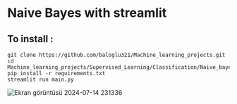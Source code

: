 # Naive Bayes with streamlit

## To install :

    git clone https://github.com/baloglu321/Machine_learning_projects.git
    cd Machine_learning_projects/Supervised_Learning/Classification/Naive_bayes/
    pip install -r requirements.txt
    streamlit run main.py


![Ekran görüntüsü 2024-07-14 231336](https://github.com/user-attachments/assets/a0ed3846-abba-41f6-abaa-5b31eb16bdd5)

